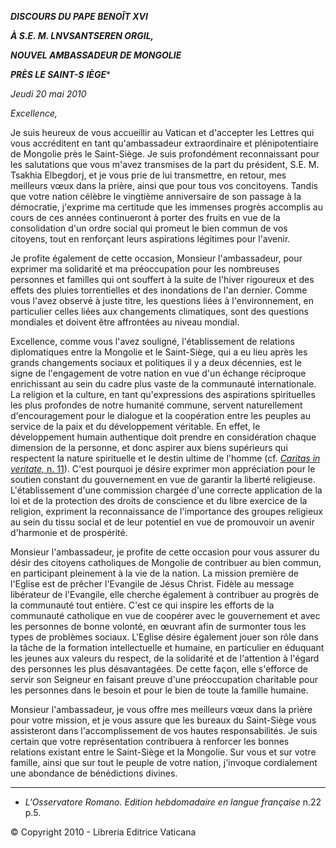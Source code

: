 ***DISCOURS DU PAPE BENOÎT XVI***

***À S.E. M. LNVSANTSEREN ORGIL,***

***NOUVEL AMBASSADEUR DE MONGOLIE***

***PRÈS LE SAINT-S** **IÈGE****

*Jeudi 20 mai 2010*

*Excellence,*

Je suis heureux de vous accueillir au Vatican et d'accepter les Lettres qui vous accréditent en tant qu'ambassadeur extraordinaire et plénipotentiaire de Mongolie près le Saint-Siège. Je suis profondément reconnaissant pour les salutations que vous m'avez transmises de la part du président, S.E. M. Tsakhia Elbegdorj, et je vous prie de lui transmettre, en retour, mes meilleurs vœux dans la prière, ainsi que pour tous vos concitoyens. Tandis que votre nation célèbre le vingtième anniversaire de son passage à la démocratie, j'exprime ma certitude que les immenses progrès accomplis au cours de ces années continueront à porter des fruits en vue de la consolidation d'un ordre social qui promeut le bien commun de vos citoyens, tout en renforçant leurs aspirations légitimes pour l'avenir.

Je profite également de cette occasion, Monsieur l'ambassadeur, pour exprimer ma solidarité et ma préoccupation pour les nombreuses personnes et familles qui ont souffert à la suite de l'hiver rigoureux et des effets des pluies torrentielles et des inondations de l'an dernier. Comme vous l'avez observé à juste titre, les questions liées à l'environnement, en particulier celles liées aux changements climatiques, sont des questions mondiales et doivent être affrontées au niveau mondial.

Excellence, comme vous l'avez souligné, l'établissement de relations diplomatiques entre la Mongolie et le Saint-Siège, qui a eu lieu après les grands changements sociaux et politiques il y a deux décennies, est le signe de l'engagement de votre nation en vue d'un échange réciproque enrichissant au sein du cadre plus vaste de la communauté internationale. La religion et la culture, en tant qu'expressions des aspirations spirituelles les plus profondes de notre humanité commune, servent naturellement d'encouragement pour le dialogue et la coopération entre les peuples au service de la paix et du développement véritable. En effet, le développement humain authentique doit prendre en considération chaque dimension de la personne, et donc aspirer aux biens supérieurs qui respectent la nature spirituelle et le destin ultime de l'homme (cf. [*Caritas in veritate,* n. 11](/content/benedict-xvi/fr/encyclicals/documents/hf_ben-xvi_enc_20090629_caritas-in-veritate.html#11.)). C'est pourquoi je désire exprimer mon appréciation pour le soutien constant du gouvernement en vue de garantir la liberté religieuse. L'établissement d'une commission chargée d'une correcte application de la loi et de la protection des droits de conscience et du libre exercice de la religion, expriment la reconnaissance de l'importance des groupes religieux au sein du tissu social et de leur potentiel en vue de promouvoir un avenir d'harmonie et de prospérité.

Monsieur l'ambassadeur, je profite de cette occasion pour vous assurer du désir des citoyens catholiques de Mongolie de contribuer au bien commun, en participant pleinement à la vie de la nation. La mission première de l'Eglise est de prêcher l'Evangile de Jésus Christ. Fidèle au message libérateur de l'Evangile, elle cherche également à contribuer au progrès de la communauté tout entière. C'est ce qui inspire les efforts de la communauté catholique en vue de coopérer avec le gouvernement et avec les personnes de bonne volonté, en œuvrant afin de surmonter tous les types de problèmes sociaux. L'Eglise désire également jouer son rôle dans la tâche de la formation intellectuelle et humaine, en particulier en éduquant les jeunes aux valeurs du respect, de la solidarité et de l'attention à l'égard des personnes les plus désavantagées. De cette façon, elle s'efforce de servir son Seigneur en faisant preuve d'une préoccupation charitable pour les personnes dans le besoin et pour le bien de toute la famille humaine.

Monsieur l'ambassadeur, je vous offre mes meilleurs vœux dans la prière pour votre mission, et je vous assure que les bureaux du Saint-Siège vous assisteront dans l'accomplissement de vos hautes responsabilités. Je suis certain que votre représentation contribuera à renforcer les bonnes relations existant entre le Saint-Siège et la Mongolie. Sur vous et sur votre famille, ainsi que sur tout le peuple de votre nation, j'invoque cordialement une abondance de bénédictions divines.

* * *

* *L'Osservatore Romano. Edition hebdomadaire en langue française* n.22 p.5.

© Copyright 2010 - Libreria Editrice Vaticana
